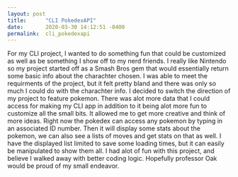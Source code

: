 ```yaml
---
layout: post
title:      "CLI PokedexAPI"
date:       2020-03-30 14:12:51 -0400
permalink:  cli_pokedexapi
---
```



For my CLI project, I wanted to do something fun that could be customized as well as be something I show off to my nerd friends. I really like Nintendo so my project started off as a Smash Bros gem that would essentially return some basic info about the charachter chosen. I was able to meet the requirments of the project, but it felt pretty bland and there was only so much I could do with the charachter info. I decided to switch the direction of my project to feature pokemon. There was alot more data that I could access for making my CLI app in addition to it being alot more fun to customize all the small bits. It allowed me to get more creative and think of more ideas.  Right now the pokedex can access any pokemon by typing in an associated ID number. Then it will display some stats about the pokemon, we can also see a lists of moves and get stats on that as well. I have the displayed list limited to save some loading times, but it can easily be manipulated to show them all. I had alot of fun with this project, and believe I walked away with better coding logic. Hopefully professor Oak would be proud of my small endeavor.

